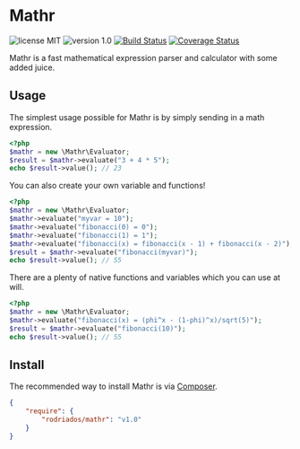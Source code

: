 # Mathr
![license MIT](https://img.shields.io/badge/license-MIT-lightgrey.svg)
![version 1.0](https://img.shields.io/badge/version-1.0-green.svg)
[![Build Status](https://travis-ci.org/rodriados/mathr.svg?branch=master)](https://travis-ci.org/rodriados/mathr)
[![Coverage Status](https://coveralls.io/repos/github/rodriados/mathr/badge.svg?branch=master)](https://coveralls.io/github/rodriados/mathr?branch=master)

Mathr is a fast mathematical expression parser and calculator with some added juice.

## Usage

The simplest usage possible for Mathr is by simply sending in a math expression.

```php
<?php
$mathr = new \Mathr\Evaluator;
$result = $mathr->evaluate("3 + 4 * 5");
echo $result->value(); // 23
```

You can also create your own variable and functions!

```php
<?php
$mathr = new \Mathr\Evaluator;
$mathr->evaluate("myvar = 10");
$mathr->evaluate("fibonacci(0) = 0");
$mathr->evaluate("fibonacci(1) = 1");
$mathr->evaluate("fibonacci(x) = fibonacci(x - 1) + fibonacci(x - 2)");
$result = $mathr->evaluate("fibonacci(myvar)");
echo $result->value(); // 55
```

There are a plenty of native functions and variables which you can use at will.

```php
<?php
$mathr = new \Mathr\Evaluator;
$mathr->evaluate("fibonacci(x) = (phi^x - (1-phi)^x)/sqrt(5)");
$result = $mathr->evaluate("fibonacci(10)");
echo $result->value(); // 55
```

## Install

The recommended way to install Mathr is via [Composer](http://getcomposer.org).

```json
{
    "require": {
        "rodriados/mathr": "v1.0"
    }
}
```
